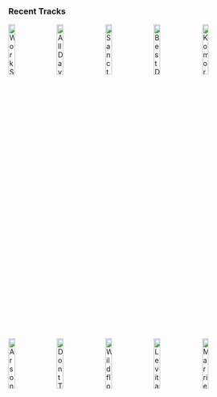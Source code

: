 ### Recent Tracks
[<img src='https://lastfm.freetls.fastly.net/i/u/300x300/527818f973644bcecb30600364a07da9.png' width='16%' height='16%' alt='Work Song'>](https://www.last.fm/music/hozier/_/work%2bsong)&nbsp;&nbsp;&nbsp;&nbsp;[<img src='https://lastfm.freetls.fastly.net/i/u/300x300/3a4ce8b23ad77fec01867e31b9f97ba1.png' width='16%' height='16%' alt='All Day All Night'>](https://www.last.fm/music/moon%2btaxi/_/all%2bday%2ball%2bnight)&nbsp;&nbsp;&nbsp;&nbsp;[<img src='https://lastfm.freetls.fastly.net/i/u/300x300/70461b67c991ebeb646649b2ad56230f.png' width='16%' height='16%' alt='Sanctuary'>](https://www.last.fm/music/joji/_/sanctuary)&nbsp;&nbsp;&nbsp;&nbsp;[<img src='https://lastfm.freetls.fastly.net/i/u/300x300/01bccad9d7be4980c9fdbcec3be695c9.png' width='16%' height='16%' alt='Best Day of My Life'>](https://www.last.fm/music/american%2bauthors/_/best%2bday%2bof%2bmy%2blife)&nbsp;&nbsp;&nbsp;&nbsp;[<img src='https://lastfm.freetls.fastly.net/i/u/300x300/3f290571957e554ff1b0f9b567b47bf3.png' width='16%' height='16%' alt='Komorebi'>](https://www.last.fm/music/craft%2bspells/_/komorebi)&nbsp;&nbsp;&nbsp;&nbsp;<br>[<img src='https://lastfm.freetls.fastly.net/i/u/300x300/80000a37fa084cf1ccdc2756dd526c01.png' width='16%' height='16%' alt='Arsonists Lullabye'>](https://www.last.fm/music/hozier/_/arsonist%2527s%2blullabye)&nbsp;&nbsp;&nbsp;&nbsp;[<img src='https://lastfm.freetls.fastly.net/i/u/300x300/dc3b06ece37f4690b6ae469ad37bfc74.png' width='16%' height='16%' alt='Dont Turn Me Away'>](https://www.last.fm/music/air%2bsupply/_/don%2527t%2bturn%2bme%2baway)&nbsp;&nbsp;&nbsp;&nbsp;[<img src='https://lastfm.freetls.fastly.net/i/u/300x300/0ee7f0ea17b3a3df65cb86a4fc4e91c9.png' width='16%' height='16%' alt='Wildflower'>](https://www.last.fm/music/5%2bseconds%2bof%2bsummer/_/wildflower)&nbsp;&nbsp;&nbsp;&nbsp;[<img src='https://lastfm.freetls.fastly.net/i/u/300x300/479e9f72bb0fe5291f528865aa711995.png' width='16%' height='16%' alt='Levitating'>](https://www.last.fm/music/dua%2blipa/_/levitating)&nbsp;&nbsp;&nbsp;&nbsp;[<img src='https://lastfm.freetls.fastly.net/i/u/300x300/f58fd8b7f7405045912e16b79ecab830.png' width='16%' height='16%' alt='Married In Vegas'>](https://www.last.fm/music/the%2bvamps/_/married%2bin%2bvegas)&nbsp;&nbsp;&nbsp;&nbsp;<br>